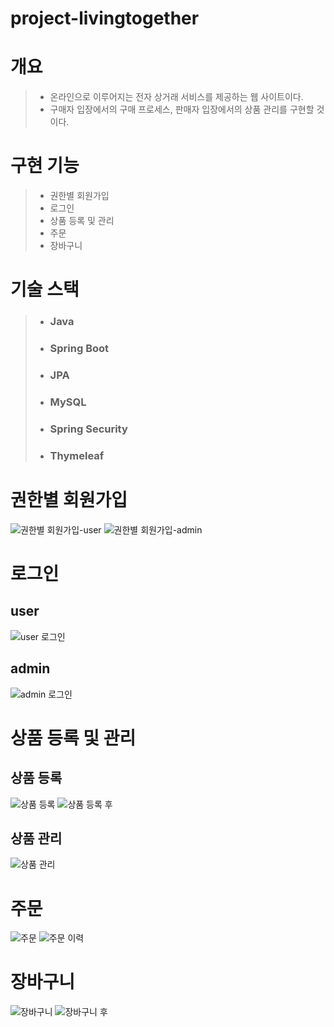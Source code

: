 # project-livingtogether

# 개요
> * 온라인으로 이루어지는 전자 상거래 서비스를 제공하는 웹 사이트이다.
> * 구매자 입장에서의 구매 프로세스, 판매자 입장에서의 상품 관리를 구현할 것이다.

# 구현 기능
> * 권한별 회원가입
> * 로그인
> * 상품 등록 및 관리
> * 주문
> * 장바구니

# 기술 스택
> * ### Java
> * ### Spring Boot
> * ### JPA
> * ### MySQL
> * ### Spring Security
> * ### Thymeleaf


# 권한별 회원가입
![권한별 회원가입-user](https://user-images.githubusercontent.com/83779496/152207831-1d5b80d2-3013-47af-84d4-6cfa01511e4a.JPG)
![권한별 회원가입-admin](https://user-images.githubusercontent.com/83779496/152207881-a12ded5a-6452-44ae-ab5b-c7d304dad824.JPG)

# 로그인
## user
![user 로그인](https://user-images.githubusercontent.com/83779496/152207997-22ee7f40-223e-45b2-8f5e-739251a08d2e.JPG)

## admin
![admin 로그인](https://user-images.githubusercontent.com/83779496/152208019-b4b3316f-15da-4d7d-b948-1024ac7f47c9.JPG)

# 상품 등록 및 관리
## 상품 등록
![상품 등록](https://user-images.githubusercontent.com/83779496/152208092-06afa326-46f5-41f4-8d9e-d41675df5964.JPG)
![상품 등록 후](https://user-images.githubusercontent.com/83779496/152208125-d20f42e1-c8bd-4cd8-b8f2-e3e38ced3ab9.JPG)
## 상품 관리
![상품 관리](https://user-images.githubusercontent.com/83779496/152208166-770f06ed-a592-45ec-a8e9-48f5c2d76d12.JPG)

# 주문
![주문](https://user-images.githubusercontent.com/83779496/152208227-89580ef7-9c41-44b2-8868-779b5005d37b.JPG)
![주문 이력](https://user-images.githubusercontent.com/83779496/152208269-e4bb7b82-30cd-44ca-94a3-be5568034c5d.JPG)

# 장바구니
![장바구니](https://user-images.githubusercontent.com/83779496/152208320-9577552e-94d1-4d76-a59e-34c792340ce0.JPG)
![장바구니 후](https://user-images.githubusercontent.com/83779496/152208354-9e41602f-2cf3-40d0-89bb-e634d4fb965d.JPG)
